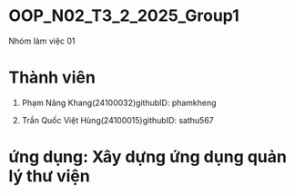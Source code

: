 # OOP_N02_T3_2_2025_Group1
Nhóm làm việc 01

# Thành viên

1. Phạm Năng Khang(24100032)githubID: phamkheng

2. Trần Quốc Việt Hùng(24100015)githubID: sathu567


# ứng dụng: Xây dựng ứng dụng quản lý thư viện
